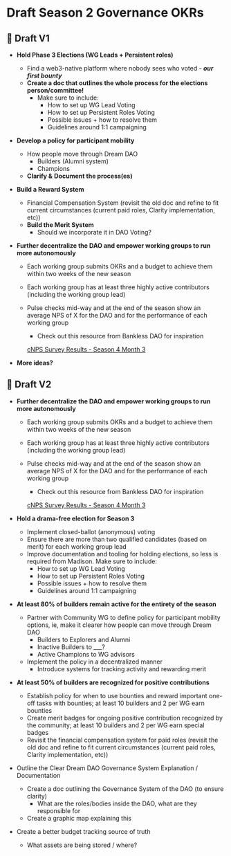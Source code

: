# Draft Season 2 Governance OKRs

## 🎯 Draft V1

- **Hold Phase 3 Elections (WG Leads + Persistent roles)**
    - Find a web3-native platform where nobody sees who voted - ***our first bounty***
    - **Create a doc that outlines the whole process for the elections person/committee!**
        - Make sure to include:
            - How to set up WG Lead Voting
            - How to set up Persistent Roles Voting
            - Possible issues + how to resolve them
            - Guidelines around 1:1 campaigning
- **Develop a policy for participant mobility**
    - How people move through Dream DAO
        - Builders (Alumni system)
        - Champions
    - **Clarify &** **Document the process(es)**
- **Build a Reward System**
    - Financial Compensation System (revisit the old doc and refine to fit current circumstances (current paid roles, Clarity implementation, etc))
    - **Build the Merit System**
        - Should we incorporate it in DAO Voting?
- **Further decentralize the DAO and empower working groups to run more autonomously**
    - Each working group submits OKRs and a budget to achieve them within two weeks of the new season
    - Each working group has at least three highly active contributors (including the working group lead)
    - Pulse checks mid-way and at the end of the season show an average NPS of X for the DAO and for the performance of each working group
        - Check out this resource from Bankless DAO for inspiration
        
        [cNPS Survey Results - Season 4 Month 3](https://forum.bankless.community/t/cnps-survey-results-season-4-month-3/3882)
        
- **More ideas?**

## 🎯 Draft V2

- **Further decentralize the DAO and empower working groups to run more autonomously**
    - Each working group submits OKRs and a budget to achieve them within two weeks of the new season
    - Each working group has at least three highly active contributors (including the working group lead)
    - Pulse checks mid-way and at the end of the season show an average NPS of X for the DAO and for the performance of each working group
        - Check out this resource from Bankless DAO for inspiration
        
        [cNPS Survey Results - Season 4 Month 3](https://forum.bankless.community/t/cnps-survey-results-season-4-month-3/3882)
        
- **Hold a drama-free election for Season 3**
    - Implement closed-ballot (anonymous) voting
    - Ensure there are more than two qualified candidates (based on merit) for each working group lead
    - Improve documentation and tooling for holding elections, so less is required from Madison. Make sure to include:
        - How to set up WG Lead Voting
        - How to set up Persistent Roles Voting
        - Possible issues + how to resolve them
        - Guidelines around 1:1 campaigning
- **At least 80% of builders remain active for the entirety of the season**
    - Partner with Community WG to define policy for participant mobility options, ie, make it clearer how people can move through Dream DAO
        - Builders to Explorers and Alumni
        - Inactive Builders to ___?
        - Active Champions to WG advisors
    - Implement the policy in a decentralized manner
        - Introduce systems for tracking activity and rewarding merit
- **At least 50% of builders are recognized for positive contributions**
    - Establish policy for when to use bounties and reward important one-off tasks with bounties; at least 10 builders and 2 per WG earn bounties
    - Create merit badges for ongoing positive contribution recognized by the community; at least 10 builders and 2 per WG earn special badges
    - Revisit the financial compensation system for paid roles (revisit the old doc and refine to fit current circumstances (current paid roles, Clarity implementation, etc))
- Outline the Clear Dream DAO Governance System Explanation / Documentation
    - Create a doc outlining the Governance System of the DAO (to ensure clarity)
        - What are the roles/bodies inside the DAO, what are they responsible for
    - Create a graphic map explaining this
- Create a better budget tracking source of truth
    - What assets are being stored / where?
